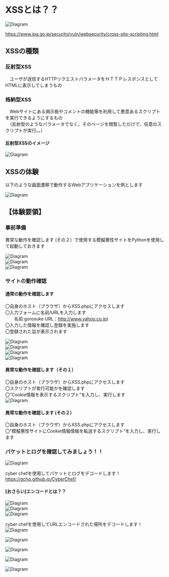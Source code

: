 # XSSとは？？<br>
 ![Diagram](./images/xss-1.jpg)<br>

 https://www.ipa.go.jp/security/vuln/websecurity/cross-site-scripting.html

## XSSの種類<br>
 ### 反射型XSS
　ユーザが送信するHTTPリクエストパラメータをＨＴＴＰレスポンスとしてHTMLに表示してしまうもの<br>
 ### 格納型XSS
　Webサイトにある掲示板やコメントの機能等を利用して悪意あるスクリプトを実行できるようにするもの<br>
　（反射型のようなパラメータでなく、そのページを閲覧しただけで、任意のスクリプトが実行。。）<br>

 #### 反射型XSSのイメージ<br>
 ![Diagram](./images/xss-3.jpg)<br>

## XSSの体験<br>
以下のような画面遷移で動作するWebアプリケーションを例とします<br>

 ![Diagram](./images/xss-4.jpg)<br>


## 【体験要領】

### 事前準備<br>
異常な動作を確認します (その２）で使用する模擬悪性サイトをPythonを使用して起動しておきます<br>

![Diagram](./images/xss-5.jpg)<br>
![Diagram](./images/xss-6.jpg)<br>
![Diagram](./images/xss-6.jpg)<br>

### サイトの動作確認<br>

#### 通常の動作を確認します <br>
〇自身のホスト（ブラウザ）からXSS.phpにアクセスします<br>
〇入力フォームに名前/URLを入力します<br>
　　名前:gorosuke  URL：http://www.yahoo.co.jp)<br>
〇入力した情報を確認し登録を実施します<br>
〇登録された旨が表示されます<br>

![Diagram](./images/xss-8.jpg)<br>
![Diagram](./images/xss-9.jpg)<br>
![Diagram](./images/xss-10.jpg)<br>
![Diagram](./images/xss-11.jpg)<br>


#### 異常な動作を確認します（その１）<br>
〇自身のホスト（ブラウザ）からXSS.phpにアクセスします<br>
〇スクリプトが実行可能かを確認します<br>
〇”Cookie情報を表示するスクリプト”を入力し、実行します<br>
![Diagram](./images/xss-12.jpg)<br>



#### 異常な動作を確認します (その２）<br>

〇自身のホスト（ブラウザ）からXSS.phpにアクセスします<br>
〇”模擬悪性サイトにCookie情報情報を転送するスクリプト”を入力し、実行します<br>




### パケットとログを確認してみましょう！！<br>
![Diagram](./images/xss-22.jpg)<br>

cyber chefを使用してパケットとログをデコードします！<br>
https://gchq.github.io/CyberChef/<br>

#### [おさらい]エンコードとは？？<br>

![Diagram](./images/xss-27.jpg)<br>
![Diagram](./images/xss-28.jpg)<br>
![Diagram](./images/xss-29.jpg)<br>

cyber chefを使用してURLエンコードされた場所をデコードします！<br>
![Diagram](./images/xss-23.jpg)<br>

![Diagram](./images/xss-24.jpg)<br>

![Diagram](./images/xss-25.jpg)<br>

![Diagram](./images/xss-26.jpg)<br>


![Diagram](./images/xss-30.jpg)<br>

